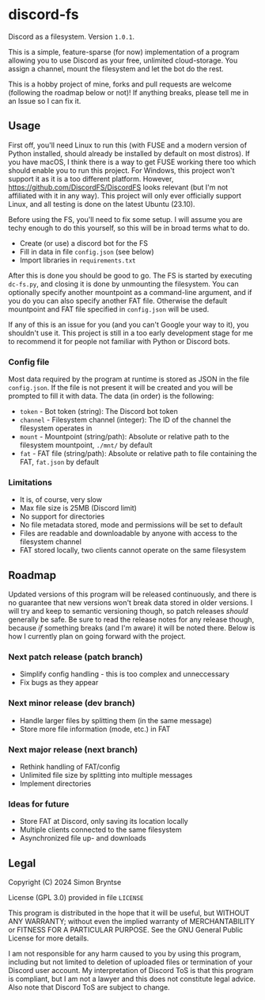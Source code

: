 # discord-fs
Discord as a filesystem.
Version `1.0.1`.

This is a simple, feature-sparse (for now) implementation of a program allowing you to use Discord as your free, unlimited cloud-storage.
You assign a channel, mount the filesystem and let the bot do the rest.

This is a hobby project of mine, forks and pull requests are welcome (following the roadmap below or not)!
If anything breaks, please tell me in an Issue so I can fix it.

## Usage
First off, you'll need Linux to run this (with FUSE and a modern version of Python installed, should already be installed by default on most distros).
If you have macOS, I think there is a way to get FUSE working there too which should enable you to run this project.
For Windows, this project won't support it as it is a too different platform.
However, https://github.com/DiscordFS/DiscordFS looks relevant (but I'm not affiliated with it in any way).
This project will only ever officially support Linux, and all testing is done on the latest Ubuntu (23.10).

Before using the FS, you'll need to fix some setup.
I will assume you are techy enough to do this yourself, so this will be in broad terms what to do.
- Create (or use) a discord bot for the FS
- Fill in data in file `config.json` (see below)
- Import libraries in `requirements.txt`

After this is done you should be good to go.
The FS is started by executing `dc-fs.py`, and closing it is done by unmounting the filesystem.
You can optionally specify another mountpoint as a command-line argument, and if you do you can also specify another FAT file.
Otherwise the default mountpoint and FAT file specified in `config.json` will be used.

If any of this is an issue for you (and you can't Google your way to it), you shouldn't use it.
This project is still in a too early development stage for me to recommend it for people not familiar with Python or Discord bots.

### Config file
Most data required by the program at runtime is stored as JSON in the file `config.json`.
If the file is not present it will be created and you will be prompted to fill it with data.
The data (in order) is the following:
- `token` - Bot token (string): The Discord bot token
- `channel` - Filesystem channel (integer): The ID of the channel the filesystem operates in
- `mount` - Mountpoint (string/path): Absolute or relative path to the filesystem mountpoint, `./mnt/` by default
- `fat` - FAT file (string/path): Absolute or relative path to file containing the FAT, `fat.json` by default

### Limitations
- It is, of course, very slow
- Max file size is 25MB (Discord limit)
- No support for directories
- No file metadata stored, mode and permissions will be set to default
- Files are readable and downloadable by anyone with access to the filesystem channel
- FAT stored locally, two clients cannot operate on the same filesystem

## Roadmap
Updated versions of this program will be released continuously, and there is no guarantee that new versions won't break data stored in older versions.
I will try and keep to semantic versioning though, so patch releases _should_ generally be safe.
Be sure to read the release notes for any release though, because _if_ something breaks (and I'm aware) it will be noted there.
Below is how I currently plan on going forward with the project.

### Next patch release (patch branch)
- Simplify config handling - this is too complex and unneccessary
- Fix bugs as they appear

### Next minor release (dev branch)
- Handle larger files by splitting them (in the same message)
- Store more file information (mode, etc.) in FAT

### Next major release (next branch)
- Rethink handling of FAT/config
- Unlimited file size by splitting into multiple messages
- Implement directories

### Ideas for future
- Store FAT at Discord, only saving its location locally
- Multiple clients connected to the same filesystem
- Asynchronized file up- and downloads

## Legal
Copyright (C) 2024 Simon Bryntse

License (GPL 3.0) provided in file `LICENSE`

This program is distributed in the hope that it will be useful, but WITHOUT ANY WARRANTY;
without even the implied warranty of MERCHANTABILITY or FITNESS FOR A PARTICULAR PURPOSE.
See the GNU General Public License for more details.

I am not responsible for any harm caused to you by using this program, including but not limited to deletion of uploaded files or termination of your Discord user account.
My interpretation of Discord ToS is that this program is compliant, but I am not a lawyer and this does not constitute legal advice.
Also note that Discord ToS are subject to change.

